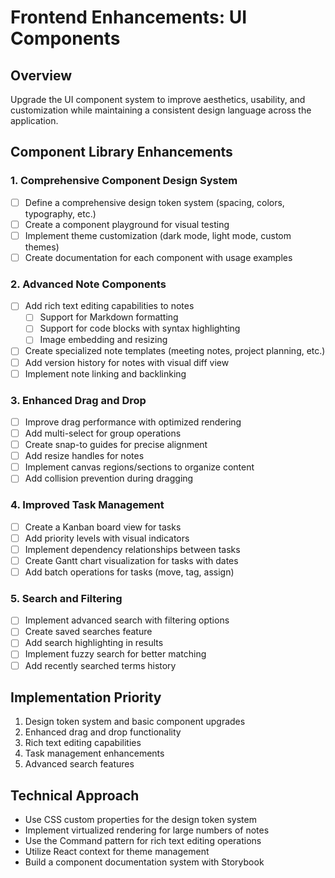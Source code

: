 # Frontend Enhancements: UI Components

## Overview

Upgrade the UI component system to improve aesthetics, usability, and customization while maintaining a consistent design language across the application.

## Component Library Enhancements

### 1. Comprehensive Component Design System

- [ ] Define a comprehensive design token system (spacing, colors, typography, etc.)
- [ ] Create a component playground for visual testing
- [ ] Implement theme customization (dark mode, light mode, custom themes)
- [ ] Create documentation for each component with usage examples

### 2. Advanced Note Components

- [ ] Add rich text editing capabilities to notes
  - [ ] Support for Markdown formatting
  - [ ] Support for code blocks with syntax highlighting
  - [ ] Image embedding and resizing
- [ ] Create specialized note templates (meeting notes, project planning, etc.)
- [ ] Add version history for notes with visual diff view
- [ ] Implement note linking and backlinking

### 3. Enhanced Drag and Drop

- [ ] Improve drag performance with optimized rendering
- [ ] Add multi-select for group operations
- [ ] Create snap-to guides for precise alignment
- [ ] Add resize handles for notes
- [ ] Implement canvas regions/sections to organize content
- [ ] Add collision prevention during dragging

### 4. Improved Task Management

- [ ] Create a Kanban board view for tasks
- [ ] Add priority levels with visual indicators
- [ ] Implement dependency relationships between tasks
- [ ] Create Gantt chart visualization for tasks with dates
- [ ] Add batch operations for tasks (move, tag, assign)

### 5. Search and Filtering

- [ ] Implement advanced search with filtering options
- [ ] Create saved searches feature
- [ ] Add search highlighting in results
- [ ] Implement fuzzy search for better matching
- [ ] Add recently searched terms history

## Implementation Priority

1. Design token system and basic component upgrades
2. Enhanced drag and drop functionality
3. Rich text editing capabilities
4. Task management enhancements
5. Advanced search features

## Technical Approach

- Use CSS custom properties for the design token system
- Implement virtualized rendering for large numbers of notes
- Use the Command pattern for rich text editing operations
- Utilize React context for theme management
- Build a component documentation system with Storybook 